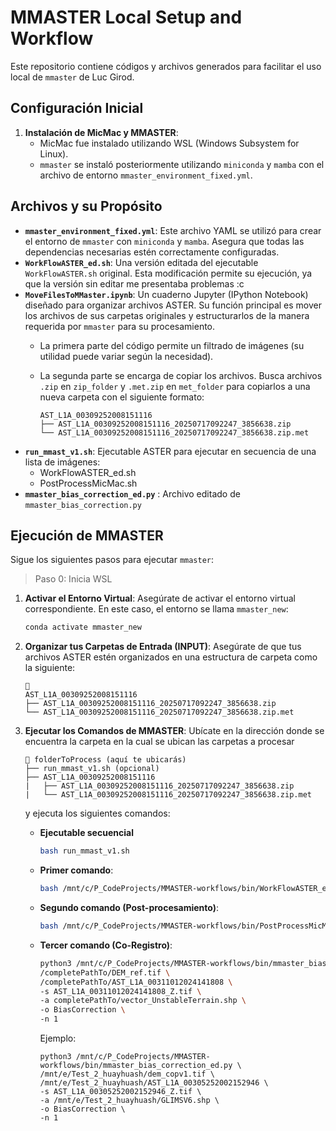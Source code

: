 # MMASTER Local Setup and Workflow

Este repositorio contiene códigos y archivos generados para facilitar el uso local de `mmaster` de Luc Girod.

## Configuración Inicial

1.  **Instalación de MicMac y MMASTER**:
      * MicMac fue instalado utilizando WSL (Windows Subsystem for Linux).
      * `mmaster` se instaló posteriormente utilizando `miniconda` y `mamba` con el archivo de entorno `mmaster_environment_fixed.yml`.

## Archivos y su Propósito

  * **`mmaster_environment_fixed.yml`**: Este archivo YAML se utilizó para crear el entorno de `mmaster` con `miniconda` y `mamba`. Asegura que todas las dependencias necesarias estén correctamente configuradas.
  * **`WorkFlowASTER_ed.sh`**: Una versión editada del ejecutable `WorkFlowASTER.sh` original. Esta modificación permite su ejecución, ya que la versión sin editar me presentaba problemas :c
  * **`MoveFilesToMMaster.ipynb`**: Un cuaderno Jupyter (IPython Notebook) diseñado para organizar archivos ASTER. Su función principal es mover los archivos de sus carpetas originales y estructurarlos de la manera requerida por `mmaster` para su procesamiento.
      * La primera parte del código permite un filtrado de imágenes (su utilidad puede variar según la necesidad).

      * La segunda parte se encarga de copiar los archivos. Busca archivos `.zip` en `zip_folder` y `.met.zip` en `met_folder` para copiarlos a una nueva carpeta con el siguiente formato:

        ```
        AST_L1A_00309252008151116
        ├── AST_L1A_00309252008151116_20250717092247_3856638.zip
        └── AST_L1A_00309252008151116_20250717092247_3856638.zip.met
        ```
  * **`run_mmast_v1.sh`**: Ejecutable ASTER para ejecutar en secuencia de una lista de imágenes:
    * WorkFlowASTER_ed.sh
    * PostProcessMicMac.sh
  *  **`mmaster_bias_correction_ed.py`** : Archivo editado de `mmaster_bias_correction.py`
## Ejecución de MMASTER

Sigue los siguientes pasos para ejecutar `mmaster`:

> Paso 0: Inicia WSL

1.  **Activar el Entorno Virtual**:
    Asegúrate de activar el entorno virtual correspondiente. En este caso, el entorno se llama `mmaster_new`:

    ```bash
    conda activate mmaster_new
    ```

2.  **Organizar tus Carpetas de Entrada (INPUT)**:
    Asegúrate de que tus archivos ASTER estén organizados en una estructura de carpeta como la siguiente:

    ```
    📁
    AST_L1A_00309252008151116
    ├── AST_L1A_00309252008151116_20250717092247_3856638.zip
    └── AST_L1A_00309252008151116_20250717092247_3856638.zip.met
    ```

3.  **Ejecutar los Comandos de MMASTER**:
    Ubícate en la dirección donde se encuentra la carpeta en la cual se ubican las carpetas a procesar 

    ```
    📁 folderToProcess (aquí te ubicarás)
    ├── run_mmast_v1.sh (opcional)
    ├── AST_L1A_00309252008151116
    |   ├── AST_L1A_00309252008151116_20250717092247_3856638.zip
    |   └── AST_L1A_00309252008151116_20250717092247_3856638.zip.met
    ```

     y ejecuta los siguientes comandos:
      * **Ejecutable secuencial**
        ```bash
        bash run_mmast_v1.sh
        ```
      
      * **Primer comando**:

        ```bash
        bash /mnt/c/P_CodeProjects/MMASTER-workflows/bin/WorkFlowASTER_ed.sh -s AST_L1A_00311012024141808 -z "18 +south" -a -i 2
        ```

      * **Segundo comando (Post-procesamiento)**:

        ```bash
        bash /mnt/c/P_CodeProjects/MMASTER-workflows/bin/PostProcessMicMac.sh -d AST_L1A_00309252008151116 -z "18 +south”
        ```

      * **Tercer comando (Co-Registro)**:

        ```bash
        python3 /mnt/c/P_CodeProjects/MMASTER-workflows/bin/mmaster_bias_correction_ed.py \
        /completePathTo/DEM_ref.tif \
        /completePathTo/AST_L1A_00311012024141808 \
        -s AST_L1A_00311012024141808_Z.tif \
        -a completePathTo/vector_UnstableTerrain.shp \
        -o BiasCorrection \
        -n 1
        ```
        Ejemplo:
        
        ```
        python3 /mnt/c/P_CodeProjects/MMASTER-workflows/bin/mmaster_bias_correction_ed.py \
        /mnt/e/Test_2_huayhuash/dem_copv1.tif \
        /mnt/e/Test_2_huayhuash/AST_L1A_00305252002152946 \
        -s AST_L1A_00305252002152946_Z.tif \
        -a /mnt/e/Test_2_huayhuash/GLIMSV6.shp \
        -o BiasCorrection \
        -n 1
        ```

